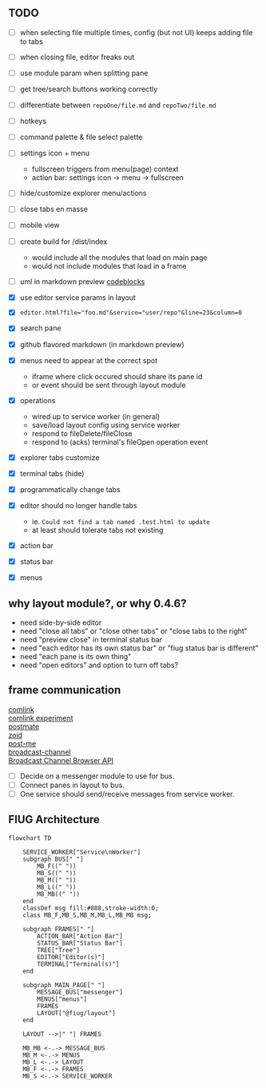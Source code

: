 ## TODO
- [ ] when selecting file multiple times, config (but not UI) keeps adding file to tabs
- [ ] when closing file, editor freaks out
- [ ] use module param when splitting pane
- [ ] get tree/search buttons working correctly
- [ ] differentiate between `repoOne/file.md` and `repoTwo/file.md`
- [ ] hotkeys
- [ ] command palette & file select palette
- [ ] settings icon + menu
	- fullscreen triggers from menu(page) context
	- action bar: settings icon -> menu -> fullscreen

- [ ] hide/customize explorer menu/actions
- [ ] close tabs en masse
- [ ] mobile view

- [ ] create build for /dist/index
	- would include all the modules that load on main page
	- would not include modules that load in a frame
- [ ] uml in markdown preview [codeblocks](https://github.com/Bloggify/showdown-highlight)

- [X] use editor service params in layout
- [X] `editor.html?file="foo.md"&service="user/repo"&line=23&column=0`
- [X] search pane
- [X] github flavored markdown (in markdown preview)
- [X] menus need to appear at the correct spot
	- iframe where click occured should share its pane id
	- or event should be sent through layout module
- [X] operations
	- wired up to service worker (in general)
	- save/load layout config using service worker
	- respond to fileDelete/fileClose
	- respond to (acks) terminal's fileOpen operation event
- [X] explorer tabs customize
- [X] terminal tabs (hide)
- [X] programmatically change tabs
- [X] editor should no longer handle tabs
	- ie. `Could not find a tab named .test.html to update`
	- at least should tolerate tabs not existing
- [X] action bar
- [X] status bar
- [X] menus

## why layout module?, or why 0.4.6?
- need side-by-side editor
- need "close all tabs" or "close other tabs" or "close tabs to the right"
- need "preview close" in terminal status bar
- need "each editor has its own status bar" or "fiug status bar is different"
- need "each pane is its own thing"
- need "open editors" and option to turn off tabs?

## frame communication
[comlink](https://github.com/GoogleChromeLabs/comlink)   
[comlink experiment](https://github.com/fiugd/incubator/tree/d44c82640df1a2175c236a0c7dc55a0f082059f1/xterm-tui/comlink)   
[postmate](https://github.com/dollarshaveclub/postmate)   
[zoid](https://github.com/krakenjs/zoid)   
[post-me](https://github.com/alesgenova/post-me)   
[broadcast-channel](https://github.com/pubkey/broadcast-channel)   
[Broadcast Channel Browser API](https://caniuse.com/broadcastchannel)   

- [ ] Decide on a messenger module to use for bus.
- [ ] Connect panes in layout to bus.
- [ ] One service should send/receive messages from service worker.

## FIUG Architecture
```mermaid
flowchart TD

    SERVICE_WORKER["Service\nWorker"]
    subgraph BUS[" "]
        MB_F((" ")) 
        MB_S((" "))
        MB_M((" "))
        MB_L((" "))
        MB_MB((" "))
    end
    classDef msg fill:#888,stroke-width:0;
    class MB_F,MB_S,MB_M,MB_L,MB_MB msg;

    subgraph FRAMES[" "]
        ACTION_BAR["Action Bar"]
        STATUS_BAR["Status Bar"]
        TREE["Tree"]
        EDITOR["Editor(s)"]
        TERMINAL["Terminal(s)"]
    end

    subgraph MAIN_PAGE[" "]
        MESSAGE_BUS["messenger"]
        MENUS["menus"]
        FRAMES
        LAYOUT["@fiug/layout"]
    end

    LAYOUT -->|" "| FRAMES 

    MB_MB <-.-> MESSAGE_BUS
    MB_M <-.-> MENUS
    MB_L <-.-> LAYOUT
    MB_F <-.-> FRAMES
    MB_S <-.-> SERVICE_WORKER
```
